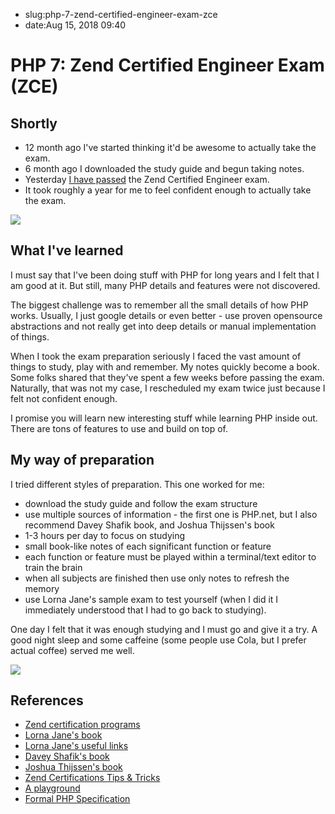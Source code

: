 - slug:php-7-zend-certified-engineer-exam-zce
- date:Aug 15, 2018 09:40
# PHP 7: Zend Certified Engineer Exam (ZCE)
## Shortly
- 12 month ago I've started thinking  it'd be awesome to actually take the exam.
- 6 month ago I downloaded the study guide and begun taking notes.
- Yesterday [I have passed](http://www.zend.com/en/yellow-pages/ZEND031138) the Zend Certified Engineer exam.
- It took roughly a year for me to feel confident enough to actually take the exam.

![](https://lessthan12ms.com/wp-content/uploads/2018/08/zend-05.jpg)

## What I've learned
I must say that I've been doing stuff with PHP for long years and I felt that I am good at it. But still, many PHP details and features were not discovered.

The biggest challenge was to remember all the small details of how PHP works. Usually, I just google details or even better - use proven opensource abstractions and not really get into deep details or manual implementation of things.

When I took the exam preparation seriously I faced the vast amount of things to study, play with and remember. My notes quickly become a book. Some folks shared that they've spent a few weeks before passing the exam. Naturally, that was not my case, I rescheduled my exam twice just because I felt not confident enough.

I promise you will learn new interesting stuff while learning PHP inside out. There are tons of features to use and build on top of.

## My way of preparation
I tried different styles of preparation. This one worked for me:
- download the study guide and follow the exam structure
- use multiple sources of information - the first one is PHP.net, but I also recommend Davey Shafik book, and Joshua Thijssen's book
- 1-3 hours per day to focus on studying
- small book-like notes of each significant function or feature
- each function or feature must be played within a terminal/text editor to train the brain
- when all subjects are finished then use only notes to refresh the memory
- use Lorna Jane's sample exam to test yourself (when I did it I immediately understood that I had to go back to studying).

One day I felt that it was enough studying and I must go and give it a try.
A good night sleep and some caffeine (some people use Cola, but I prefer actual coffee) served me well.

![](https://lessthan12ms.com/wp-content/uploads/2018/08/zend-04.jpg)

## References
- [Zend certification programs](http://www.zend.com/en/services/certification)
- [Lorna Jane's book](https://leanpub.com/zce)
- [Lorna Jane's useful links](https://lornajane.net/zce-links-collection)
- [Davey Shafik's book](https://www.daveyshafik.com/archives/book/zend-php-certification-study-guide)
- [Joshua Thijssen's book](https://www.phparch.com/books/mastering-the-spl-library/)
- [Zend Certifications Tips & Tricks](https://7php.com/zend-certification-advice-michelangelo-van-dam/)
- [A playground](http://3v4l.org)
- [Formal PHP Specification](https://github.com/php/php-langspec)
